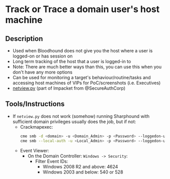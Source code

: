 # Track or Trace a domain user's host machine

## Description

* Used when Bloodhound does not give you the host where a user is logged-on or has session on
* Long term tracking of the host that a user is logged-in to
* Note: There are much better ways than this, you can use this when you don't have any more options
* Can be used for monitoring a target's behaviour/routine/tasks and accessing host machines of VIPs for PoC/screenshots (i.e. Executives)
* [netview.py](https://github.com/SecureAuthCorp/impacket/blob/master/examples/netview.py) (part of Impacket from @SecureAuthCorp)

## Tools/Instructions

* If `netview.py` does not work (somehow) running Sharphound with sufficient domain privileges usually does the job, but if not:
	* Crackmapexec:
	    ```bash
	    cme smb -d <domain> -u <Domain_Admin> -p <Password> --loggedon-users x.x.x.x/XX
	    cme smb --local-auth -u <Local_Admin> -p <Password> --loggedon-users x.x.x.x/XX
	    ```
	* Event Viewer:
	    * On the Domain Controller: `Windows -> Security`:
	        * Filter Event IDs:
	            * Windows 2008 R2 and above: 4624
	            * Windows 2003 and below: 540 or 528
	            
	            
